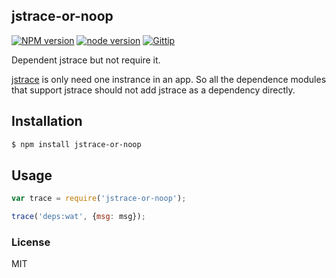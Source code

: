 jstrace-or-noop
---------------

[![NPM version][npm-image]][npm-url]
[![node version][node-image]][node-url]
[![Gittip][gittip-image]][gittip-url]

[npm-image]: https://img.shields.io/npm/v/dep-jstrace.svg?style=flat-square
[npm-url]: https://npmjs.org/package/dep-jstrace
[node-image]: https://img.shields.io/badge/node.js-%3E=_0.10-green.svg?style=flat-square
[node-url]: http://nodejs.org/download/
[gittip-image]: https://img.shields.io/gittip/dead-horse.svg?style=flat-square
[gittip-url]: https://www.gittip.com/dead-horse/

Dependent jstrace but not require it.

[jstrace](http://github.com/jstrace/jstrace) is only need one instrance in an app. 
So all the dependence modules that support jstrace should not add jstrace as a dependency directly.

## Installation

```bash
$ npm install jstrace-or-noop
```

## Usage

```js
var trace = require('jstrace-or-noop');

trace('deps:wat', {msg: msg});
```

### License

MIT
